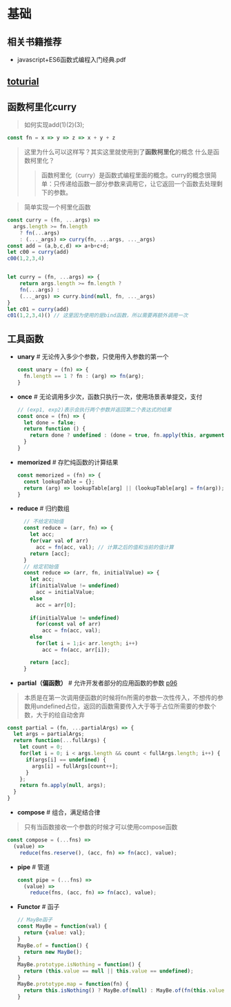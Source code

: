 # 基础
## 相关书籍推荐
- javascript+ES6函数式编程入门经典.pdf
## [toturial](https://llh911001.gitbooks.io/mostly-adequate-guide-chinese/content/)
## 函数柯里化curry
> 如何实现add(1)(2)(3);
```js
const fn = x => y => z => x + y + z
```
> 这里为什么可以这样写？其实这里就使用到了**函数柯里化**的概念
> 什么是函数柯里化？<br>
>> 函数柯里化（curry）是函数式编程里面的概念。curry的概念很简单：只传递给函数一部分参数来调用它，让它返回一个函数去处理剩下的参数。

> 简单实现一个柯里化函数
```js
const curry = (fn, ...args) =>
  args.length >= fn.length
    ? fn(...args)
    : (..._args) => curry(fn, ...args, ..._args)
const add = (a,b,c,d) => a+b+c+d;
let c00 = curry(add)
c00(1,2,3,4)


let curry = (fn, ...args) => {
    return args.length >= fn.length ?
    fn(...args) : 
    (..._args) => curry.bind(null, fn, ..._args)
} 
let c01 = curry(add)
c01(1,2,3,4)() // 这里因为使用的是bind函数，所以需要再额外调用一次

```
## 工具函数
- <b>unary</b> # 无论传入多少个参数，只使用传入参数的第一个
  ```js
  const unary = (fn) => {
    fn.length == 1 ? fn : (arg) => fn(arg);
  }
  ```
- <b>once</b> # 无论调用多少次，函数只执行一次，使用场景表单提交，支付
  ```js
  // (exp1, exp2)表示会执行两个参数并返回第二个表达式的结果
  const once = (fn) => {
    let done = false;
    return function () {
      return done ? undefined : (done = true, fn.apply(this, arguments));
    }
  }
  ```
- <b>memorized</b> # 存贮纯函数的计算结果
  ```js
  const memorized = (fn) => {
    const lookupTable = {};
    return (arg) => lookupTable[arg] || (lookupTable[arg] = fn(arg));
  }
  ```
- <b>reduce</b> # 归约数组
  ```js
    // 不给定初始值
    const reduce = (arr, fn) => {
      let acc;
      for(var val of arr)
        acc = fn(acc, val); // 计算之后的值和当前的值计算
      return [acc];
    }
    // 给定初始值
    const reduce => (arr, fn, initialValue) => {
      let acc;
      if(initialValue != undefined)
        acc = initialValue;
      else
        acc = arr[0];
      
      if(initialValue != undefined)
        for(const val of arr)
          acc = fn(acc, val);
      else
        for(let i = 1;i< arr.length; i++) 
          acc = fn(acc, arr[i]);

      return [acc];
    }
  ```
- <b>partial（偏函数）</b> # 允许开发者部分的应用函数的参数 [p96]()
> 本质是在第一次调用便函数的时候将fn所需的参数一次性传入，不想传的参数用undefined占位，返回的函数需要传入大于等于占位所需要的参数个数，大于的绘自动舍弃
  ```js
  const partial = (fn, ...partialArgs) => {
    let args = partialArgs;
    return function(...fullArgs) {
      let count = 0;
      for(let i = 0; i < args.length && count < fullArgs.length; i++) {
        if(args[i] == undefined) {
          args[i] = fullArgs[count++];
        }
      };
      return fn.apply(null, args);
    }
  }
  ```

- <b>compose</b> # 组合，满足结合律
> 只有当函数接收一个参数的时候才可以使用compose函数
  ```js
  const compose = (...fns) => 
    (value) => 
      reduce(fns.reserve(), (acc, fn) => fn(acc), value);
  ```

- <b>pipe</b> # 管道
  ```js
  const pipe = (...fns) => 
    (value) => 
      reduce(fns, (acc, fn) => fn(acc), value);
  ```

- **Functor** # 函子
  ```js
  // MayBe函子
  const MayBe = function(val) {
    return {value: val};
  }
  MayBe.of = function() {
    return new MayBe();
  }
  MayBe.prototype.isNothing = function() {
    return (this.value == null || this.value == undefined);
  }
  MayBe.prototype.map = function(fn) {
    return this.isNothing() ? MayBe.of(null) : MayBe.of(fn(this.value));
  }
  ```